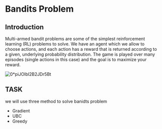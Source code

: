 # Bandits Problem

## Introduction
Multi-armed bandit problems are some of the simplest reinforcement learning (RL) problems to solve. We have an agent which we allow to choose actions, and each action has a reward that is returned according to a given, underlying probability distribution. The game is played over many episodes (single actions in this case) and the goal is to maximize your reward.


![0*piJOIbl2B2JDr5Bt](https://user-images.githubusercontent.com/111204401/184549623-fcf7efe7-37eb-4204-9459-403ca1a4e62e.jpeg)

## TASK

we will use three method to solve banidts problem
  * Gradient
  * UBC
  * Greedy
  
  
